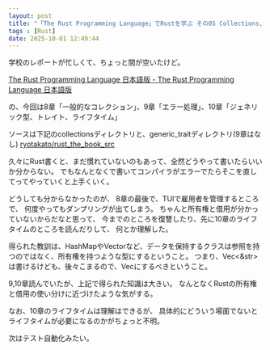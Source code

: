 ```yaml
---
layout: post
title: "「The Rust Programming Language」でRustを学ぶ その05 Collections, 例外処理, ジェネリック, トレイト, ライフタイムなど(10章まで)"
tags : [Rust]
date: 2025-10-01 12:49:44
---
```


学校のレポートが忙しくて、ちょっと間が空いたけど。


[The Rust Programming Language 日本語版 - The Rust Programming Language 日本語版](https://doc.rust-jp.rs/book-ja/title-page.html)

の、今回は8章「一般的なコレクション」、9章「エラー処理」、10章「ジェネリック型、トレイト、ライフタイム」

ソースは下記のcollectionsディレクトリと、generic_traitディレクトリ(9章はなし)
[ryotakato/rust_the_book_src](https://github.com/ryotakato/rust_the_book_src)



久々にRust書くと、まだ慣れていないのもあって、全然どうやって書いたらいいか分からない。
でもなんとなくで書いてコンパイラがエラーでたらそこを直してってやっていくと上手くいく。

どうしても分からなかったのが、
8章の最後で、TUIで雇用者を管理するところで、
何度やってもダンプリングが出てしまう。
ちゃんと所有権と借用が分かっていないからだなと思って、
今までのところを復讐したり、先に10章のライフタイムのところを読んだりして、 何とか理解した。

得られた教訓は、HashMapやVectorなど、データを保持するクラスは参照を持つのではなく、所有権を持つような型にするということ。
つまり、Vec<&str>は書けるけども、後々こまるので、Vec<String>にするべきということ。

9,10章読んでいたが、上記で得られた知識は大きい。
なんとなくRustの所有権と借用の使い分けに近づけたような気がする。

なお、10章のライフタイムは理解はできるが、
具体的にどういう場面でないとライフタイムが必要になるのかがちょっと不明。


次はテスト自動化みたい。
